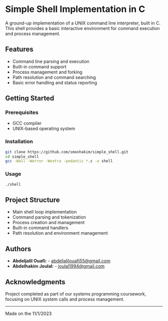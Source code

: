 # Simple Shell Implementation in C

A ground-up implementation of a UNIX command line interpreter, built in C. This shell provides a basic interactive environment for command execution and process management.

## Features

* Command line parsing and execution
* Built-in command support
* Process management and forking
* Path resolution and command searching
* Basic error handling and status reporting

## Getting Started

### Prerequisites
* GCC compiler
* UNIX-based operating system

### Installation
```bash
git clone https://github.com/smoxhakim/simple_shell.git
cd simple_shell
gcc -Wall -Werror -Wextra -pedantic *.c -o shell
```

### Usage
```bash
./shell
```

## Project Structure
* Main shell loop implementation
* Command parsing and tokenization
* Process creation and management
* Built-in command handlers
* Path resolution and environment management

## Authors
- **Abdeljalil Ouafi:** - [abdeljalilouafi55@gmail.com](mailto:abdeljalilouafi55@gmail.com)
- **Abdelhakim Joulal:** - [joulal1994@gmail.com](mailto:joulal1994@gmail.com)

## Acknowledgments
Project completed as part of our systems programming coursework, focusing on UNIX system calls and process management.

---

Made on the 11/1/2023


